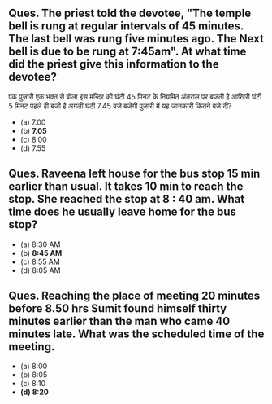 ## Ques. The priest told the devotee, "The temple bell is rung at regular intervals of 45 minutes. The last bell was rung five minutes ago. The Next bell is due to be rung at 7:45am". At what time did the priest give this information to the devotee? 
एक पुजारी एक भक्त से बोला इस मन्दिर की घंटी 45 मिनट के नियमित अंतराल पर बजती है आखिरी घंटी 5 मिनट पहले ही बजी है अगली घंटी 7.45 बजे बजेगी पुजारी में यह जानकारी कितने बजे दी?<br>
* (a) 7.00
* (b) __7.05__
* (c) 8.00
* (d) 7.55 

## Ques. Raveena left house for the bus stop 15 min earlier than usual. It takes 10 min to reach the stop. She reached the stop at 8 : 40 am. What time does he usually leave home for the bus stop?
* (a) 8:30 AM
* (b) __8:45 AM__
* (c) 8:55 AM
* (d) 8:05 AM

## Ques. Reaching the place of meeting 20 minutes before 8.50 hrs Sumit found himself thirty minutes earlier than the man who came 40 minutes late.  What was the scheduled time of the meeting.
* (a) 8:00
* (b) 8:05
* (c) 8:10
* __(d) 8:20__


